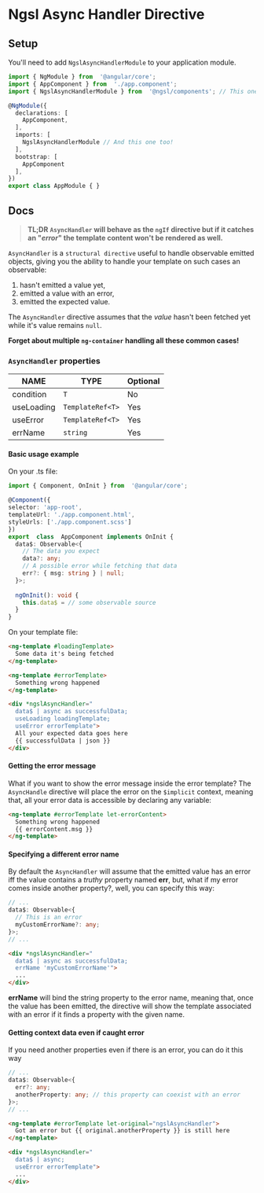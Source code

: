 # Ngsl Async Handler Directive

## Setup

You'll need to add `NgslAsyncHandlerModule` to your application module.

```typescript
import { NgModule } from  '@angular/core';
import { AppComponent } from  './app.component';
import { NgslAsyncHandlerModule } from  '@ngsl/components'; // This one here

@NgModule({
  declarations: [
    AppComponent,
  ],
  imports: [
    NgslAsyncHandlerModule // And this one too!
  ],
  bootstrap: [
    AppComponent
  ],
})
export class AppModule { }
```

## Docs

> **TL;DR** **`AsyncHandler` will behave as the `ngIf` directive but if it catches an "*error*" the template content won't be rendered as well.**

`AsyncHandler` is a `structural directive` useful to handle observable emitted objects, giving you the ability to handle your template on such cases an observable:

1. hasn't emitted a value yet,
2. emitted a value with an error,
3. emitted the expected value.

The `AsyncHandler` directive assumes that the _value_ hasn't been fetched yet while it's value remains `null`.

**Forget about multiple `ng-container` handling all these common cases!**

### `AsyncHandler` properties

|NAME            |TYPE               |Optional|
|----------------|-------------------|--------|
|condition       |`T`                |No      |
|useLoading      |`TemplateRef<T>`   |Yes     |
|useError        |`TemplateRef<T>`   |Yes     |
|errName         |`string`           |Yes     |

#### Basic usage example

On your .ts file:

```typescript
import { Component, OnInit } from  '@angular/core';

@Component({
selector: 'app-root',
templateUrl: './app.component.html',
styleUrls: ['./app.component.scss']
})
export  class  AppComponent implements OnInit {
  data$: Observable<{
    // The data you expect
    data?: any;
    // A possible error while fetching that data
    err?: { msg: string } | null;
  }>;
  
  ngOnInit(): void {
    this.data$ = // some observable source
  }
}
```
On your template file:
```html
<ng-template #loadingTemplate>
  Some data it's being fetched
</ng-template>

<ng-template #errorTemplate>
  Something wrong happened
</ng-template>

<div *ngslAsyncHandler="
  data$ | async as successfulData;
  useLoading loadingTemplate;
  useError errorTemplate">
  All your expected data goes here
  {{ successfulData | json }}
</div>
```
#### Getting the error message

What if you want to show the error message inside the error template? The `AsyncHandle` directive will place the error on the `$implicit` context, meaning that, all your error data is accessible by declaring any variable:

```html
<ng-template #errorTemplate let-errorContent>
  Something wrong happened
  {{ errorContent.msg }}
</ng-template>
```

#### Specifying a different error name

By default the `AsyncHandler` will assume that the emitted value has an error iff the value contains a _truthy_ property named **err**, but, what if my error comes inside another property?, well, you can specify this way:

```typescript
// ...
data$: Observable<{
  // This is an error
  myCustomErrorName?: any;
}>;
// ...
```

```html
<div *ngslAsyncHandler="
  data$ | async as successfulData;
  errName 'myCustomErrorName'">
  ...
</div>
```

**errName** will bind the string property to the error name, meaning that, once the value has been emitted, the directive will show the template associated with an error if it finds a property with the given name.

#### Getting context data even if caught error

If you need another properties even if there is an error, you can do it this way

```typescript
// ...
data$: Observable<{
  err?: any;
  anotherProperty: any; // this property can coexist with an error
}>;
// ...
```

```html
<ng-template #errorTemplate let-original="ngslAsyncHandler">
  Got an error but {{ original.anotherProperty }} is still here
</ng-template>

<div *ngslAsyncHandler="
  data$ | async;
  useError errorTemplate">
  ...
</div>
```